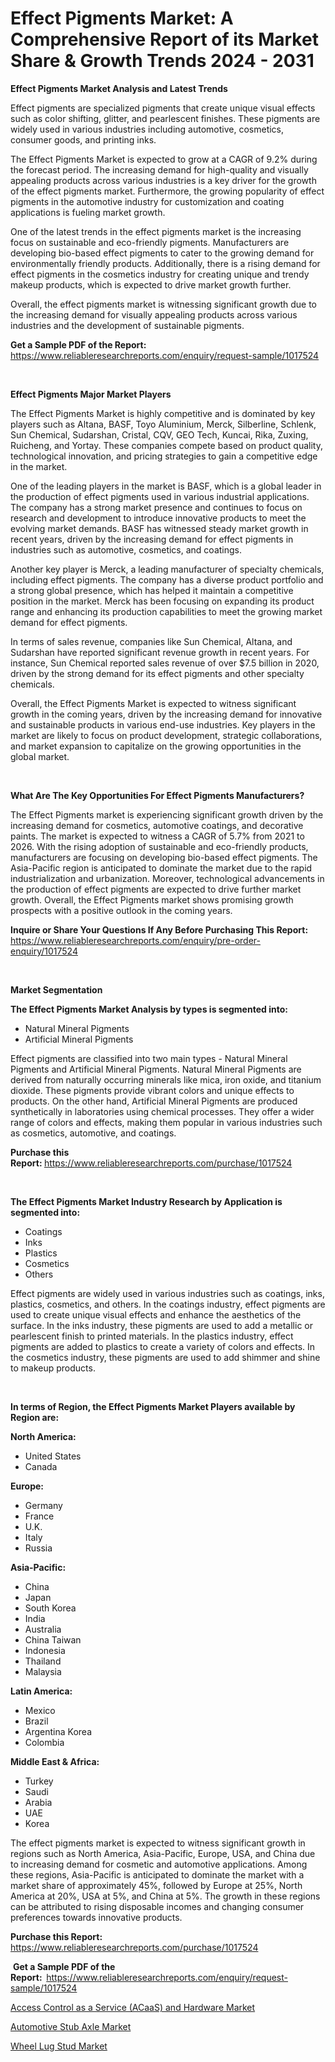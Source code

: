<p><h1>Effect Pigments Market: A Comprehensive Report of its Market Share & Growth Trends 2024 - 2031</h1></p><p><strong>Effect Pigments Market Analysis and Latest Trends</strong></p>
<p><p>Effect pigments are specialized pigments that create unique visual effects such as color shifting, glitter, and pearlescent finishes. These pigments are widely used in various industries including automotive, cosmetics, consumer goods, and printing inks.</p><p>The Effect Pigments Market is expected to grow at a CAGR of 9.2% during the forecast period. The increasing demand for high-quality and visually appealing products across various industries is a key driver for the growth of the effect pigments market. Furthermore, the growing popularity of effect pigments in the automotive industry for customization and coating applications is fueling market growth.</p><p>One of the latest trends in the effect pigments market is the increasing focus on sustainable and eco-friendly pigments. Manufacturers are developing bio-based effect pigments to cater to the growing demand for environmentally friendly products. Additionally, there is a rising demand for effect pigments in the cosmetics industry for creating unique and trendy makeup products, which is expected to drive market growth further.</p><p>Overall, the effect pigments market is witnessing significant growth due to the increasing demand for visually appealing products across various industries and the development of sustainable pigments.</p></p>
<p><strong>Get a Sample PDF of the Report:&nbsp;</strong> <a href="https://www.reliableresearchreports.com/enquiry/request-sample/1017524">https://www.reliableresearchreports.com/enquiry/request-sample/1017524</a></p>
<p>&nbsp;</p>
<p><strong>Effect Pigments Major Market Players</strong></p>
<p><p>The Effect Pigments Market is highly competitive and is dominated by key players such as Altana, BASF, Toyo Aluminium, Merck, Silberline, Schlenk, Sun Chemical, Sudarshan, Cristal, CQV, GEO Tech, Kuncai, Rika, Zuxing, Ruicheng, and Yortay. These companies compete based on product quality, technological innovation, and pricing strategies to gain a competitive edge in the market.</p><p>One of the leading players in the market is BASF, which is a global leader in the production of effect pigments used in various industrial applications. The company has a strong market presence and continues to focus on research and development to introduce innovative products to meet the evolving market demands. BASF has witnessed steady market growth in recent years, driven by the increasing demand for effect pigments in industries such as automotive, cosmetics, and coatings.</p><p>Another key player is Merck, a leading manufacturer of specialty chemicals, including effect pigments. The company has a diverse product portfolio and a strong global presence, which has helped it maintain a competitive position in the market. Merck has been focusing on expanding its product range and enhancing its production capabilities to meet the growing market demand for effect pigments.</p><p>In terms of sales revenue, companies like Sun Chemical, Altana, and Sudarshan have reported significant revenue growth in recent years. For instance, Sun Chemical reported sales revenue of over $7.5 billion in 2020, driven by the strong demand for its effect pigments and other specialty chemicals.</p><p>Overall, the Effect Pigments Market is expected to witness significant growth in the coming years, driven by the increasing demand for innovative and sustainable products in various end-use industries. Key players in the market are likely to focus on product development, strategic collaborations, and market expansion to capitalize on the growing opportunities in the global market.</p></p>
<p>&nbsp;</p>
<p><strong>What Are The Key Opportunities For Effect Pigments Manufacturers?</strong></p>
<p><p>The Effect Pigments market is experiencing significant growth driven by the increasing demand for cosmetics, automotive coatings, and decorative paints. The market is expected to witness a CAGR of 5.7% from 2021 to 2026. With the rising adoption of sustainable and eco-friendly products, manufacturers are focusing on developing bio-based effect pigments. The Asia-Pacific region is anticipated to dominate the market due to the rapid industrialization and urbanization. Moreover, technological advancements in the production of effect pigments are expected to drive further market growth. Overall, the Effect Pigments market shows promising growth prospects with a positive outlook in the coming years.</p></p>
<p><strong>Inquire or Share Your Questions If Any Before Purchasing This Report:</strong> <a href="https://www.reliableresearchreports.com/enquiry/pre-order-enquiry/1017524">https://www.reliableresearchreports.com/enquiry/pre-order-enquiry/1017524</a></p>
<p>&nbsp;</p>
<p><strong>Market Segmentation</strong></p>
<p><strong>The Effect Pigments Market Analysis by types is segmented into:</strong></p>
<p><ul><li>Natural Mineral Pigments</li><li>Artificial Mineral Pigments</li></ul></p>
<p><p>Effect pigments are classified into two main types - Natural Mineral Pigments and Artificial Mineral Pigments. Natural Mineral Pigments are derived from naturally occurring minerals like mica, iron oxide, and titanium dioxide. These pigments provide vibrant colors and unique effects to products. On the other hand, Artificial Mineral Pigments are produced synthetically in laboratories using chemical processes. They offer a wider range of colors and effects, making them popular in various industries such as cosmetics, automotive, and coatings.</p></p>
<p><strong>Purchase this Report:&nbsp;</strong><a href="https://www.reliableresearchreports.com/purchase/1017524">https://www.reliableresearchreports.com/purchase/1017524</a></p>
<p>&nbsp;</p>
<p><strong>The Effect Pigments Market Industry Research by Application is segmented into:</strong></p>
<p><ul><li>Coatings</li><li>Inks</li><li>Plastics</li><li>Cosmetics</li><li>Others</li></ul></p>
<p><p>Effect pigments are widely used in various industries such as coatings, inks, plastics, cosmetics, and others. In the coatings industry, effect pigments are used to create unique visual effects and enhance the aesthetics of the surface. In the inks industry, these pigments are used to add a metallic or pearlescent finish to printed materials. In the plastics industry, effect pigments are added to plastics to create a variety of colors and effects. In the cosmetics industry, these pigments are used to add shimmer and shine to makeup products.</p></p>
<p>&nbsp;</p>
<p><strong>In terms of Region, the Effect Pigments Market Players available by Region are:</strong></p>
<p>
    <p> <strong> North America: </strong>
        <ul>
            <li>United States</li>
            <li>Canada</li>
        </ul>
        </p> 
    <p> <strong> Europe: </strong>
        <ul>
            <li>Germany</li>
            <li>France</li>
            <li>U.K.</li>
            <li>Italy</li>
            <li>Russia</li>
        </ul>
        </p> 
    <p> <strong> Asia-Pacific: </strong>
        <ul>
            <li>China</li>
            <li>Japan</li>
            <li>South Korea</li>
            <li>India</li>
            <li>Australia</li>
            <li>China Taiwan</li>
            <li>Indonesia</li>
            <li>Thailand</li>
            <li>Malaysia</li>
        </ul>
        </p> 
    <p> <strong> Latin America: </strong>
        <ul>
            <li>Mexico</li>
            <li>Brazil</li>
            <li>Argentina Korea</li>
            <li>Colombia</li>
        </ul>
        </p> 
    <p> <strong> Middle East & Africa: </strong>
        <ul>
            <li>Turkey</li>
            <li>Saudi</li>
            <li>Arabia</li>
            <li>UAE</li>
            <li>Korea</li>
        </ul>
    </p>
    </p>
<p><p>The effect pigments market is expected to witness significant growth in regions such as North America, Asia-Pacific, Europe, USA, and China due to increasing demand for cosmetic and automotive applications. Among these regions, Asia-Pacific is anticipated to dominate the market with a market share of approximately 45%, followed by Europe at 25%, North America at 20%, USA at 5%, and China at 5%. The growth in these regions can be attributed to rising disposable incomes and changing consumer preferences towards innovative products.</p></p>
<p><strong>Purchase this Report: </strong><a href="https://www.reliableresearchreports.com/purchase/1017524">https://www.reliableresearchreports.com/purchase/1017524</a></p>
<p>&nbsp;<strong>Get a Sample PDF of the Report:&nbsp;&nbsp;</strong><a href="https://www.reliableresearchreports.com/enquiry/request-sample/1017524">https://www.reliableresearchreports.com/enquiry/request-sample/1017524</a></p>
<p><strong></strong></p>
<p><p><a href="https://view.publitas.com/reportprime-1/access-control-as-a-service-acaas-and-hardware-market-research-report-provides-critical-insights-that-can-help-shape-business-development-and-investment-strategies/">Access Control as a Service (ACaaS) and Hardware Market</a></p><p><a href="https://view.publitas.com/reportprime-1/automotive-stub-axle-market-size-global-industry-overview-market-segmentation-and-forecast-2023-to-2030/">Automotive Stub Axle Market</a></p><p><a href="https://view.publitas.com/reportprime-1/wheel-lug-stud-market-size-growth-outlook-from-2023-to-2030-projecting-at-markets-trends-analysis-by-application-regional-outlook-and-revenue/">Wheel Lug Stud Market</a></p></p>